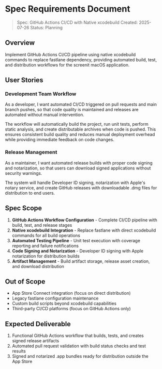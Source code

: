 # Spec Requirements Document

> Spec: GitHub Actions CI/CD with Native xcodebuild
> Created: 2025-07-26
> Status: Planning

## Overview

Implement GitHub Actions CI/CD pipeline using native xcodebuild commands to replace fastlane dependency, providing automated build, test, and distribution workflows for the screenit macOS application.

## User Stories

### Development Team Workflow

As a developer, I want automated CI/CD triggered on pull requests and main branch pushes, so that code quality is maintained and releases are automated without manual intervention.

The workflow will automatically build the project, run unit tests, perform static analysis, and create distributable archives when code is pushed. This ensures consistent build quality and reduces manual deployment overhead while providing immediate feedback on code changes.

### Release Management

As a maintainer, I want automated release builds with proper code signing and notarization, so that users can download signed applications without security warnings.

The system will handle Developer ID signing, notarization with Apple's notary service, and create GitHub releases with downloadable .dmg files for distribution to end users.

## Spec Scope

1. **GitHub Actions Workflow Configuration** - Complete CI/CD pipeline with build, test, and release stages
2. **Native xcodebuild Integration** - Replace fastlane with direct xcodebuild commands for all build operations
3. **Automated Testing Pipeline** - Unit test execution with coverage reporting and failure notifications
4. **Code Signing and Notarization** - Developer ID signing with Apple notarization for distribution builds
5. **Artifact Management** - Build artifact storage, release asset creation, and download distribution

## Out of Scope

- App Store Connect integration (focus on direct distribution)
- Legacy fastlane configuration maintenance
- Custom build scripts beyond xcodebuild capabilities
- Third-party CI/CD platforms (focus on GitHub Actions only)

## Expected Deliverable

1. Functional GitHub Actions workflow that builds, tests, and creates signed release artifacts
2. Automated pull request validation with build status checks and test results
3. Signed and notarized .app bundles ready for distribution outside the App Store